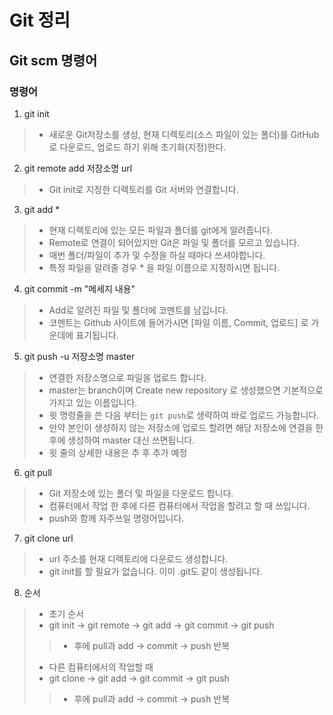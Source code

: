 # Git 정리

## Git scm 명령어

### 명령어
1. git init
> - 새로운 Git저장소를 생성, 현재 디렉토리(소스 파일이 있는 폴더)를 GitHub로 다운로드, 업로드 하기 위해 초기화(지정)한다.

2. git remote add 저장소명 url
> - Git init로 지정한 디렉토리를 Git 서버와 연결합니다.

3. git add *
> - 현재 디렉토리에 있는 모든 파일과 폴더를 git에게 알려줍니다.
> - Remote로 연결이 되어있지만 Git은 파일 및 폴더를 모르고 있습니다.
> - 매번 폴더/파일이 추가 및 수정을 하실 때마다 쓰셔야합니다.
> - 특정 파일을 알려줄 경우 * 을 파일 이름으로 지정하시면 됩니다.

4. git commit -m "메세지 내용"
> - Add로 알려진 파일 및 폴더에 코멘트를 남깁니다.
> - 코멘트는 Github 사이트에 들어가시면 [파일 이름, Commit, 업로드] 로 가운데에 표기됩니다.

5. git push -u 저장소명 master
> - 연결한 저장소명으로 파일을 업로드 합니다.
> - master는 branch이며 Create new repository 로 생성했으면 기본적으로 가지고 있는 이름입니다.
> - 윗 명령줄을 쓴 다음 부터는 `git push`로  생략하여 바로 업로드 가능합니다.
> - 만약 본인이 생성하지 않는 저장소에 업로드 할려면 해당 저장소에 연결을 한 후에 생성하여 master 대신 쓰면됩니다.
> - 윗 줄의 상세한 내용은 추 후 추가 예정

6. git pull
> - Git 저장소에 있는 폴더 및 파일을 다운로드 합니다.
> - 컴퓨터에서 작업 한 후에 다른 컴퓨터에서 작업을 할려고 할 때 쓰입니다.
> - push와 함께 자주쓰일 명령어입니다.

7. git clone url
> - url 주소를 현재 디렉토리에 다운로드 생성합니다.
> - git init를 할 필요가 없습니다. 이미 .git도 같이 생성됩니다.

8. 순서
> - 초기 순서
> - git init -> git remote -> git add -> git commit -> git push
> > - 후에 pull과 add -> commit -> push 반복 
> - 다른 컴퓨터에서의 작업할 때
> - git clone -> git add -> git commit -> git push
> > - 후에 pull과 add -> commit -> push 반복 


